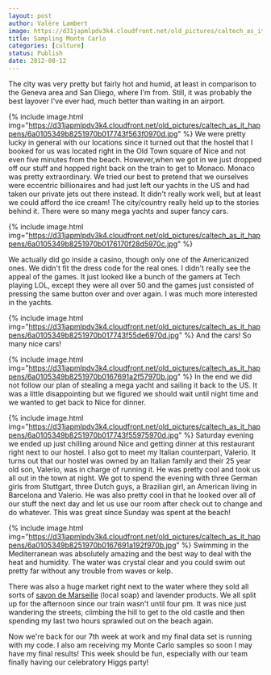 ```yaml
---
layout: post
author: Valère Lambert
image: https://d31japmlpdv3k4.cloudfront.net/old_pictures/caltech_as_it_happens/6a0105349b8251970b017743f56497970d.jpg
title: Sampling Monte Carlo 
categories: [culture]
status: Publish
date: 2012-08-12
---
```



The city was very pretty but fairly hot and humid, at least in comparison to the Geneva area and San Diego, where I'm from. Still, it was probably the best layover I've ever had, much better than waiting in an airport.


{% include image.html img="https://d31japmlpdv3k4.cloudfront.net/old_pictures/caltech_as_it_happens/6a0105349b8251970b017743f563f0970d.jpg" %}
We were pretty lucky in general with our locations since it turned out that the hostel that I booked for us was located right in the Old Town square of Nice and not even five minutes from the beach. However,when we got in we just dropped off our stuff and hopped right back on the train to get to Monaco. Monaco was pretty extraordinary. We tried our best to pretend that we ourselves were eccentric billionaires and had just left our yachts in the US and had taken our private jets out there instead. It didn't really work well, but at least we could afford the ice cream! The city/country really held up to the stories behind it. There were so many mega yachts and super fancy cars.


{% include image.html img="https://d31japmlpdv3k4.cloudfront.net/old_pictures/caltech_as_it_happens/6a0105349b8251970b0176170f28d5970c.jpg" %}

We actually did go inside a casino, though only one of the Americanized ones. We didn't fit the dress code for the real ones. I didn't really see the appeal of the games. It just looked like a bunch of the gamers at Tech playing LOL, except they were all over 50 and the games just consisted of pressing the same button over and over again. I was much more interested in the yachts.


{% include image.html img="https://d31japmlpdv3k4.cloudfront.net/old_pictures/caltech_as_it_happens/6a0105349b8251970b017743f55de6970d.jpg" %}
And the cars! So many nice cars!


{% include image.html img="https://d31japmlpdv3k4.cloudfront.net/old_pictures/caltech_as_it_happens/6a0105349b8251970b0167691a2f57970b.jpg" %}
In the end we did not follow our plan of stealing a mega yacht and sailing it back to the US. It was a little disappointing but we figured we should wait until night time and we wanted to get back to Nice for dinner.


{% include image.html img="https://d31japmlpdv3k4.cloudfront.net/old_pictures/caltech_as_it_happens/6a0105349b8251970b017743f55975970d.jpg" %}
Saturday evening we ended up just chilling around Nice and getting dinner at this restaurant right next to our hostel. I also got to meet my Italian counterpart, Valerio. It turns out that our hostel was owned by an Italian family and their 25 year old son, Valerio, was in charge of running it. He was pretty cool and took us all out in the town at night. We got to spend the evening with three German girls from Stuttgart, three Dutch guys, a Brazilian girl, an American living in Barcelona and Valerio. He was also pretty cool in that he looked over all of our stuff the next day and let us use our room after check out to change and do whatever. This was great since Sunday was spent at the beach!


{% include image.html img="https://d31japmlpdv3k4.cloudfront.net/old_pictures/caltech_as_it_happens/6a0105349b8251970b0167691a192f970b.jpg" %}
Swimming in the Mediterranean was absolutely amazing and the best way to deal with the heat and humidity. The water was crystal clear and you could swim out pretty far without any trouble from waves or kelp.

There was also a huge market right next to the water where they sold all sorts of <a class="zem_slink" href="https://en.wikipedia.org/wiki/Marseille_soap" rel="wikipedia" target="_blank" title="Marseille soap">savon de Marseille</a> (local soap) and lavender products. We all split up for the afternoon since our train wasn't until four pm. It was nice just wandering the streets, climbing the hill to get to the old castle and then spending my last two hours sprawled out on the beach again.

Now we're back for our 7th week at work and my final data set is running with my code. I also am receiving my Monte Carlo samples so soon I may have my final results! This week should be fun, especially with our team finally having our celebratory Higgs party!

